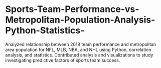 # Sports-Team-Performance-vs-Metropolitan-Population-Analysis-Python-Statistics-
Analyzed relationship between 2018 team performance and metropolitan area population for NFL, MLB, NBA, and NHL using Python, correlation analysis, and statistics. Contributed analysis and visualizations to study investigating predictive factors of sports team success.
